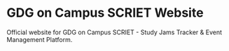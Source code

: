 # GDG on Campus SCRIET Website

Official website for GDG on Campus SCRIET - Study Jams Tracker & Event Management Platform.
